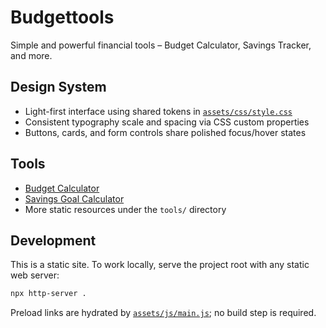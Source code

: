 # Budgettools

Simple and powerful financial tools – Budget Calculator, Savings Tracker, and more.

## Design System
- Light-first interface using shared tokens in [`assets/css/style.css`](assets/css/style.css)
- Consistent typography scale and spacing via CSS custom properties
- Buttons, cards, and form controls share polished focus/hover states

## Tools
- [Budget Calculator](tools/budget-calculator/index.html)
- [Savings Goal Calculator](tools/savings-goal-calculator/index.html)
- More static resources under the `tools/` directory

## Development
This is a static site. To work locally, serve the project root with any static web server:

```bash
npx http-server .
```

Preload links are hydrated by [`assets/js/main.js`](assets/js/main.js); no build step is required.
